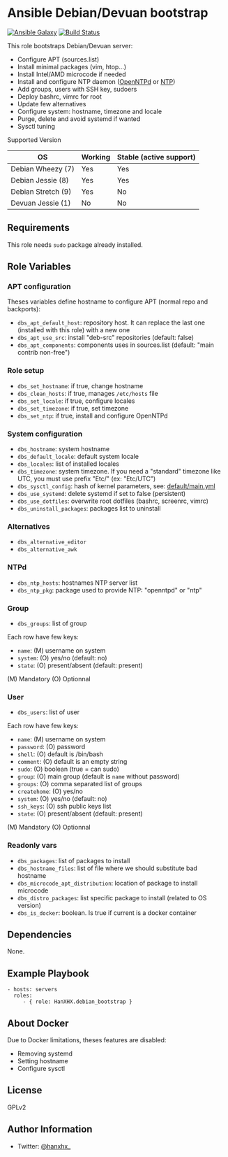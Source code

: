 Ansible Debian/Devuan bootstrap
===============================

[![Ansible Galaxy](http://img.shields.io/badge/ansible--galaxy-HanXHX.debian_bootstrap-blue.svg)](https://galaxy.ansible.com/HanXHX/debian_bootstrap) [![Build Status](https://travis-ci.org/HanXHX/ansible-debian-bootstrap.svg?branch=master)](https://travis-ci.org/HanXHX/ansible-debian-bootstrap)

This role bootstraps Debian/Devuan server:

- Configure APT (sources.list)
- Install minimal packages (vim, htop...)
- Install Intel/AMD microcode if needed
- Install and configure NTP daemon ([OpenNTPd](http://www.openntpd.org/) or [NTP](http://support.ntp.org/))
- Add groups, users with SSH key, sudoers
- Deploy bashrc, vimrc for root
- Update few alternatives
- Configure system: hostname, timezone and locale
- Purge, delete and avoid systemd if wanted
- Sysctl tuning

Supported Version

| OS                 | Working | Stable (active support) |
| ------------------ | ------- | ----------------------- |
| Debian Wheezy (7)  | Yes     | Yes                     |
| Debian Jessie (8)  | Yes     | Yes                     |
| Debian Stretch (9) | Yes     | No                      |
| Devuan Jessie (1)  | No      | No                      |

Requirements
------------

This role needs `sudo` package already installed.

Role Variables
--------------

### APT configuration

Theses variables define hostname to configure APT (normal repo and backports):

- `dbs_apt_default_host`: repository host. It can replace the last one (installed with this role) with a new one
- `dbs_apt_use_src`: install "deb-src" repositories (default: false)
- `dbs_apt_components`: components uses in sources.list (default: "main contrib non-free")

### Role setup

- `dbs_set_hostname`: if true, change hostname
- `dbs_clean_hosts`: if true, manages `/etc/hosts` file
- `dbs_set_locale`: if true, configure locales
- `dbs_set_timezone`: if true, set timezone
- `dbs_set_ntp`: if true, install and configure OpenNTPd

### System configuration

- `dbs_hostname`: system hostname
- `dbs_default_locale`: default system locale
- `dbs_locales`: list of installed locales
- `dbs_timezone`: system timezone. If you need a "standard" timezone like UTC, you must use prefix "Etc/" (ex: "Etc/UTC")
- `dbs_sysctl_config`: hash of kernel parameters, see: [default/main.yml](default/main.yml)
- `dbs_use_systemd`: delete systemd if set to false (persistent)
- `dbs_use_dotfiles`: overwrite root dotfiles (bashrc, screenrc, vimrc)
- `dbs_uninstall_packages`: packages list to uninstall

### Alternatives

- `dbs_alternative_editor`
- `dbs_alternative_awk`

### NTPd

- `dbs_ntp_hosts`: hostnames NTP server list
- `dbs_ntp_pkg`: package used to provide NTP: "openntpd" or "ntp"

### Group

- `dbs_groups`: list of group

Each row have few keys:

- `name`: (M) username on system
- `system`: (O) yes/no (default: no)
- `state`: (O) present/absent (default: present)

(M) Mandatory
(O) Optionnal

### User

- `dbs_users`: list of user

Each row have few keys:

- `name`: (M) username on system
- `password`: (O) password
- `shell`: (O) default is /bin/bash
- `comment`: (O) default is an empty string
- `sudo`: (O) boolean (true = can sudo)
- `group`: (O) main group (default is `name` without password)
- `groups`: (O) comma separated list of groups
- `createhome`: (O) yes/no
- `system`: (O) yes/no (default: no)
- `ssh_keys`: (O) ssh public keys list
- `state`: (O) present/absent (default: present)

(M) Mandatory
(O) Optionnal

### Readonly vars

- `dbs_packages`: list of packages to install
- `dbs_hostname_files`: list of file where we should substitute bad hostname
- `dbs_microcode_apt_distribution`: location of package to install microcode
- `dbs_distro_packages`: list specific package to install (related to OS version)
- `dbs_is_docker`: boolean. Is true if current is a docker container

Dependencies
------------

None.

Example Playbook
----------------

    - hosts: servers
      roles:
         - { role: HanXHX.debian_bootstrap }


About Docker
------------

Due to Docker limitations, theses features are disabled:

- Removing systemd
- Setting hostname
- Configure sysctl

License
-------

GPLv2

Author Information
------------------

- Twitter: [@hanxhx_](https://twitter.com/hanxhx_)
